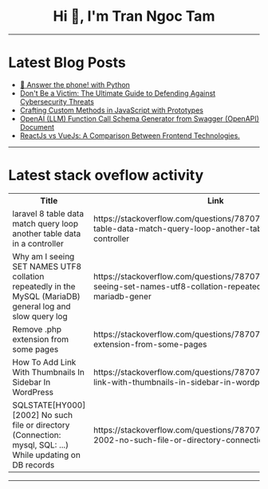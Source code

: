 <h1 align="center">Hi 👋, I'm Tran Ngoc Tam</h1>

---

# Latest Blog Posts 
<!-- BLOG-POST-LIST:START -->
- [🐍 Answer the phone! with Python](https://dev.to/kwnaidoo/answer-the-phone-with-python-2h4l)
- [Don&#39;t Be a Victim: The Ultimate Guide to Defending Against Cybersecurity Threats](https://dev.to/verifyvault/dont-be-a-victim-the-ultimate-guide-to-defending-against-cybersecurity-threats-20kl)
- [Crafting Custom Methods in JavaScript with Prototypes](https://dev.to/geraldhamiltonwicks/crafting-custom-methods-in-javascript-with-prototypes-5c41)
- [OpenAI &lpar;LLM&rpar; Function Call Schema Generator from Swagger &lpar;OpenAPI&rpar; Document](https://dev.to/samchon/openai-llm-function-call-schema-generator-from-swagger-openapi-document-3g4n)
- [ReactJs vs VueJs: A Comparison Between Frontend Technologies.](https://dev.to/yeeshadev/reactjs-vs-vuejs-a-comparison-between-frontend-technologies-34pi)
<!-- BLOG-POST-LIST:END -->

---

# Latest stack oveflow activity
<table>
  <tr><th>Title</th><th>Link</th></tr>
  <!-- STACKOVERFLOW:START --><tr><td>laravel 8 table data match query loop another table data in a controller</td><td>https://stackoverflow.com/questions/78707747/laravel-8-table-data-match-query-loop-another-table-data-in-a-controller</td></tr><tr><td>Why am I seeing SET NAMES UTF8 collation repeatedly in the MySQL &lpar;MariaDB&rpar; general log and slow query log</td><td>https://stackoverflow.com/questions/78707734/why-am-i-seeing-set-names-utf8-collation-repeatedly-in-the-mysql-mariadb-gener</td></tr><tr><td>Remove .php extension from some pages</td><td>https://stackoverflow.com/questions/78707714/remove-php-extension-from-some-pages</td></tr><tr><td>How To Add Link With Thumbnails In Sidebar In WordPress</td><td>https://stackoverflow.com/questions/78707528/how-to-add-link-with-thumbnails-in-sidebar-in-wordpress</td></tr><tr><td>SQLSTATE[HY000] [2002] No such file or directory &lpar;Connection: mysql, SQL: ...&rpar; While updating on DB records</td><td>https://stackoverflow.com/questions/78707489/sqlstatehy000-2002-no-such-file-or-directory-connection-mysql-sql-w</td></tr><!-- STACKOVERFLOW:END -->
</table>

---


